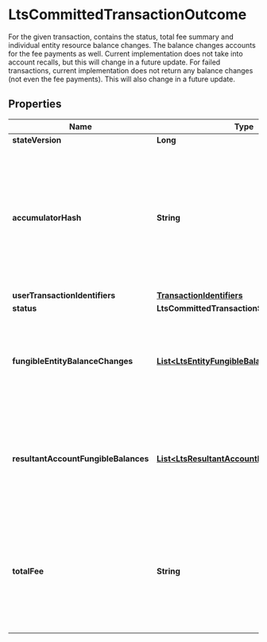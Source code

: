 

# LtsCommittedTransactionOutcome

For the given transaction, contains the status, total fee summary and individual entity resource balance changes. The balance changes accounts for the fee payments as well. Current implementation does not take into account recalls, but this will change in a future update. For failed transactions, current implementation does not return any balance changes (not even the fee payments). This will also change in a future update. 

## Properties

| Name | Type | Description | Notes |
|------------ | ------------- | ------------- | -------------|
|**stateVersion** | **Long** |  |  |
|**accumulatorHash** | **String** | The hex-encoded transaction accumulator hash. This hash captures the order of all transactions on ledger. This hash is &#x60;ACC_{N+1} &#x3D; combine(ACC_N, LEDGER_HASH_{N}))&#x60; (where &#x60;combine()&#x60; is an arbitrary deterministic function we use).  |  |
|**userTransactionIdentifiers** | [**TransactionIdentifiers**](TransactionIdentifiers.md) |  |  [optional] |
|**status** | **LtsCommittedTransactionStatus** |  |  |
|**fungibleEntityBalanceChanges** | [**List&lt;LtsEntityFungibleBalanceChanges&gt;**](LtsEntityFungibleBalanceChanges.md) | A list of all fungible balance updates which occurred in this transaction, aggregated by the global entity (such as account) which owns the vaults which were updated.  |  |
|**resultantAccountFungibleBalances** | [**List&lt;LtsResultantAccountFungibleBalances&gt;**](LtsResultantAccountFungibleBalances.md) | A list of the resultant fungible account balances for any balances which changed in this transaction. Only balances for accounts are returned, not any other kind of entity.  |  |
|**totalFee** | **String** | The string-encoded decimal representing the total amount of XRD payed as fee (execution, validator tip and royalties). A decimal is formed of some signed integer &#x60;m&#x60; of attos (&#x60;10^(-18)&#x60;) units, where &#x60;-2^(192 - 1) &lt;&#x3D; m &lt; 2^(192 - 1)&#x60;.  |  |



